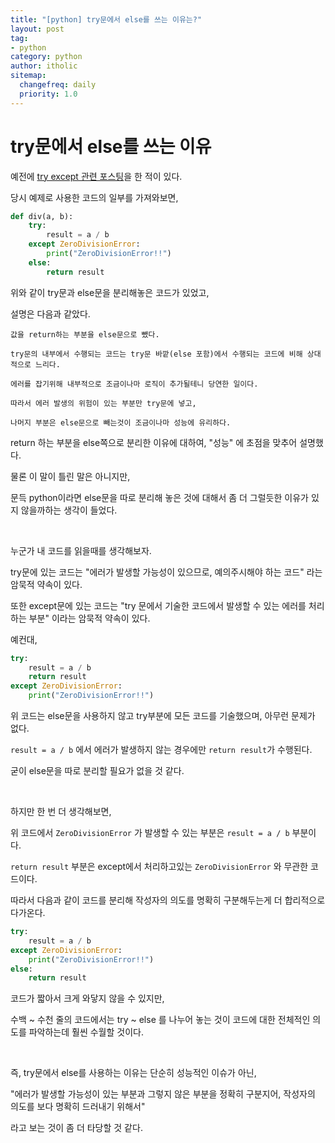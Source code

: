 ```yaml
---
title: "[python] try문에서 else를 쓰는 이유는?"
layout: post
tag:
- python
category: python
author: itholic
sitemap:
  changefreq: daily
  priority: 1.0
---
```


# try문에서 else를 쓰는 이유

예전에 <a href="https://itholic.github.io/python-try-except/" target="_blank">try except 관련 포스팅</a>을 한 적이 있다.

당시 예제로 사용한 코드의 일부를 가져와보면,

```python
def div(a, b):
    try:
        result = a / b
    except ZeroDivisionError:
        print("ZeroDivisionError!!")
    else:
        return result
```

위와 같이 try문과 else문을 분리해놓은 코드가 있었고,

설명은 다음과 같았다.

```
값을 return하는 부분을 else문으로 뺐다.

try문의 내부에서 수행되는 코드는 try문 바깥(else 포함)에서 수행되는 코드에 비해 상대적으로 느리다.

에러를 잡기위해 내부적으로 조금이나마 로직이 추가될테니 당연한 일이다.

따라서 에러 발생의 위험이 있는 부분만 try문에 넣고,

나머지 부분은 else문으로 빼는것이 조금이나마 성능에 유리하다.
```

return 하는 부분을 else쪽으로 분리한 이유에 대하여, "성능" 에 초점을 맞추어 설명했다.

물론 이 말이 틀린 말은 아니지만,

문득 python이라면 else문을 따로 분리해 놓은 것에 대해서 좀 더 그럴듯한 이유가 있지 않을까하는 생각이 들었다.

<br/>

누군가 내 코드를 읽을때를 생각해보자.

try문에 있는 코드는 "에러가 발생할 가능성이 있으므로, 예의주시해야 하는 코드" 라는 암묵적 약속이 있다.

또한 except문에 있는 코드는 "try 문에서 기술한 코드에서 발생할 수 있는 에러를 처리하는 부분" 이라는 암묵적 약속이 있다.

예컨대, 

```python
try:
    result = a / b
    return result
except ZeroDivisionError:
    print("ZeroDivisionError!!")
```

위 코드는 else문을 사용하지 않고 try부분에 모든 코드를 기술했으며, 아무런 문제가 없다.

`result = a / b` 에서 에러가 발생하지 않는 경우에만 `return result`가 수행된다.

굳이 else문을 따로 분리할 필요가 없을 것 같다.

<br/>

하지만 한 번 더 생각해보면,

위 코드에서 `ZeroDivisionError` 가 발생할 수 있는 부분은 `result = a / b` 부분이다.

`return result` 부분은 except에서 처리하고있는 `ZeroDivisionError` 와 무관한 코드이다.

따라서 다음과 같이 코드를 분리해 작성자의 의도를 명확히 구분해두는게 더 합리적으로 다가온다.

```python
try:
    result = a / b
except ZeroDivisionError:
    print("ZeroDivisionError!!")
else:
    return result
```

코드가 짧아서 크게 와닿지 않을 수 있지만,

수백 ~ 수천 줄의 코드에서는 try ~ else 를 나누어 놓는 것이 코드에 대한 전체적인 의도를 파악하는데 훨씬 수월할 것이다.

<br/>

즉, try문에서 else를 사용하는 이유는 단순히 성능적인 이슈가 아닌,

"에러가 발생할 가능성이 있는 부분과 그렇지 않은 부분을 정확히 구분지어, 작성자의 의도를 보다 명확히 드러내기 위해서"

라고 보는 것이 좀 더 타당할 것 같다.
